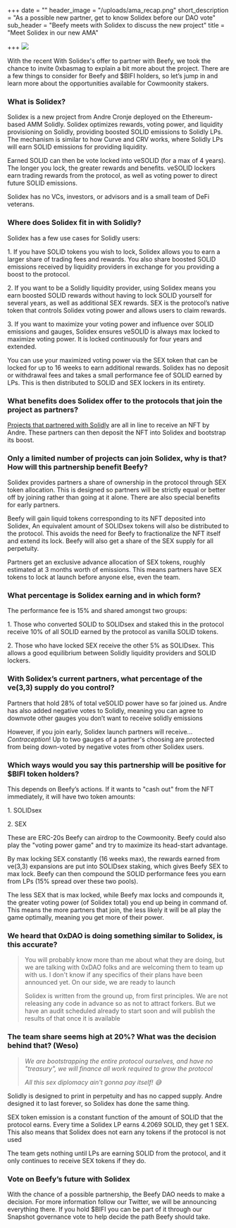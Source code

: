 +++
date = ""
header_image = "/uploads/ama_recap.png"
short_description = "As a possible new partner, get to know Solidex before our DAO vote"
sub_header = "Beefy meets with Solidex to discuss the new project"
title = "Meet Solidex in our new AMA"

+++
![](/uploads/ama_recap.png)

With the recent With Solidex's offer to partner with Beefy, we took the chance to invite 0xbasmag to explain a bit more about the project. There are a few things to consider for Beefy and $BIFI holders, so let’s jump in and learn more about the opportunities available for Cowmoonity stakers.

### What is Solidex?

Solidex is a new project from Andre Cronje deployed on the Ethereum-based AMM Solidly. Solidex optimizes rewards, voting power, and liquidity provisioning on Solidly, providing boosted SOLID emissions to Solidly LPs. The mechanism is similar to how Curve and CRV works, where Solidly LPs will earn SOLID emissions for providing liquidity.

Earned SOLID can then be vote locked into veSOLID (for a max of 4 years). The longer you lock, the greater rewards and benefits. veSOLID lockers earn trading rewards from the protocol, as well as voting power to direct future SOLID emissions.

Solidex has no VCs, investors, or advisors and is a small team of DeFi veterans.

### Where does Solidex fit in with Solidly?

Solidex has a few use cases for Solidly users:

1\. If you have SOLID tokens you wish to lock, Solidex allows you to earn a larger share of trading fees and rewards. You also share boosted SOLID emissions received by liquidity providers in exchange for you providing a boost to the protocol.

2\. If you want to be a Solidly liquidity provider, using Solidex means you earn boosted SOLID rewards without having to lock SOLID yourself for several years, as well as additional SEX rewards. SEX is the protocol’s native token that controls Solidex voting power and allows users to claim rewards.

3\. If you want to maximize your voting power and influence over SOLID emissions and gauges, Solidex ensures veSOLID is always max locked to maximize voting power. It is locked continuously for four years and extended.

You can use your maximized voting power via the SEX token that can be locked for up to 16 weeks to earn additional rewards. Solidex has no deposit or withdrawal fees and takes a small performance fee of SOLID earned by LPs. This is then distributed to SOLID and SEX lockers in its entirety.

### What benefits does Solidex offer to the protocols that join the project as partners?

[Projects that partnered with Solidly](https://github.com/andrecronje/solidly/#venft-distribution-recipients) are all in line to receive an NFT by Andre. These partners can then deposit the NFT into Solidex and bootstrap its boost.

### Only a limited number of projects can join Solidex, why is that? How will this partnership benefit Beefy?

Solidex provides partners a share of ownership in the protocol through SEX token allocation. This is designed so partners will be strictly equal or better off by joining rather than going at it alone. There are also special benefits for early partners.

Beefy will gain liquid tokens corresponding to its NFT deposited into Solidex, An equivalent amount of SOLIDsex tokens will also be distributed to the protocol. This avoids the need for Beefy to fractionalize the NFT itself and extend its lock. Beefy will also get a share of the SEX supply for all perpetuity.

Partners get an exclusive advance allocation of SEX tokens, roughly estimated at 3 months worth of emissions. This means partners have SEX tokens to lock at launch before anyone else, even the team.

### What percentage is Solidex earning and in which form?

The performance fee is 15% and shared amongst two groups:

1\. Those who converted SOLID to SOLIDsex and staked this in the protocol receive 10% of all SOLID earned by the protocol as vanilla SOLID tokens.

2\. Those who have locked SEX receive the other 5% as SOLIDsex. This allows a good equilibrium between Solidly liquidity providers and SOLID lockers.

### With Solidex’s current partners, what percentage of the ve(3,3) supply do you control?

Partners that hold 28% of total veSOLID power have so far joined us. Andre has also added negative votes to Solidly, meaning you can agree to downvote other gauges you don’t want to receive solidly emissions

However, if you join early, Solidex launch partners will receive... _Contraception_! Up to two gauges of a partner's choosing are protected from being down-voted by negative votes from other Solidex users.

### Which ways would you say this partnership will be positive for $BIFI token holders?

This depends on Beefy’s actions. If it wants to "cash out" from the NFT immediately, it will have two token amounts:

1\. SOLIDsex

2\. SEX

These are ERC-20s Beefy can airdrop to the Cowmoonity. Beefy could also play the "voting power game" and try to maximize its head-start advantage.

By max locking SEX constantly (16 weeks max), the rewards earned from ve(3,3) expansions are put into SOLIDsex staking, which gives Beefy SEX to max lock. Beefy can then compound the SOLID performance fees you earn from LPs (15% spread over these two pools).

The less SEX that is max locked, while Beefy max locks and compounds it, the greater voting power (of Solidex total) you end up being in command of. This means the more partners that join, the less likely it will be all play the game optimally, meaning you get more of their power.

### We heard that 0xDAO is doing something similar to Solidex, is this accurate?

> You will probably know more than me about what they are doing, but we are talking with 0xDAO folks and are welcoming them to team up with us. I don't know if any specifics of their plans have been announced yet. On our side, we are ready to launch
>
> Solidex is written from the ground up, from first principles. We are not releasing any code in advance so as not to attract forkers. But we have an audit scheduled already to start soon and will publish the results of that once it is available

### The team share seems high at 20%? What was the decision behind that? (Weso)

> _We are bootstrapping the entire protocol ourselves, and have no "treasury", we will finance all work required to grow the protocol_
>
> _All this sex diplomacy ain't gonna pay itself! 😅_

Solidly is designed to print in perpetuity and has no capped supply. Andre designed it to last forever, so Solidex has done the same thing.

SEX token emission is a constant function of the amount of SOLID that the protocol earns. Every time a Solidex LP earns 4.2069 SOLID, they get 1 SEX. This also means that Solidex does not earn any tokens if the protocol is not used

The team gets nothing until LPs are earning SOLID from the protocol, and it only continues to receive SEX tokens if they do.

### Vote on Beefy’s future with Solidex

With the chance of a possible partnership, the Beefy DAO needs to make a decision. For more information follow our Twitter, we will be announcing everything there. If you hold $BIFI you can be part of it through our Snapshot governance vote to help decide the path Beefy should take.